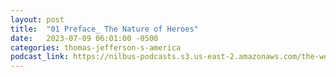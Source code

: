 ```yaml
---
layout: post
title:  "01 Preface_ The Nature of Heroes"
date:   2023-07-09 06:01:00 -0500
categories: thomas-jefferson-s-america
podcast_link: https://nilbus-podcasts.s3.us-east-2.amazonaws.com/the-well-trained-mind/Thomas%20Jefferson's%20America/01%20Preface_%20The%20Nature%20of%20Heroes.mp3
---
```

